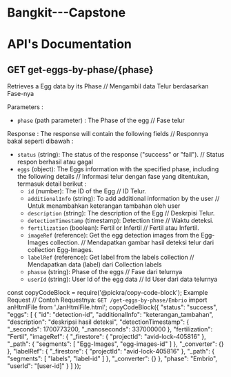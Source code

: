 # Bangkit---Capstone
# API's Documentation
## GET get-eggs-by-phase/{phase}
Retrieves a Egg data by its Phase // Mengambil data Telur berdasarkan Fase-nya

Parameters :
- `phase` (path parameter) : The Phase of the egg // Fase telur

Response :
The response will contain the following fields // Responnya bakal seperti dibawah :
- `status` (string): The status of the response ("success" or "fail"). // Status respon berhasil atau gagal
- `eggs` (object): The Eggs information with the specified phase, including the following details // Informasi telur dengan fase yang ditentukan, termasuk detail berikut :
    - `id` (number): The ID of the Egg // ID Telur.
    - `additionalInfo` (string): To add additional information by the user // Untuk menambahkan keterangan tambahan oleh user 
    - `description` (string): The description of the Egg // Deskrpisi Telur.
    - `detectionTimestamp` (timestamp): Detection time // Waktu deteksi.
    - `fertilization` (boolean): Fertil or Infertil // Fertil atau Infertil.
    - `imageRef` (reference): Get the egg detection images from the Egg-Images collection. // Mendapatkan gambar hasil deteksi telur dari collection Egg-Images.
    - `labelRef` (reference): Get label from the labels collection // Mendapatkan data (label) dari Collection labels
    - `phasse` (string): Phase of the eggs // Fase dari telurnya
    - `userId` (string): User Id of the egg data // Id User dari data telurnya

const copyCodeBlock = require('@pickra/copy-code-block');
Example Request // Contoh Requestnya: 
```` GET /get-eggs-by-phase/Embrio ````
import anHtmlFile from './anHtmlFile.html';
copyCodeBlock({
    "status": "success",
    "eggs": [
        {
            "id": "detection-id",
            "additionalInfo": "keterangan_tambahan",
            "description": "deskripsi hasil deteksi",
            "detectionTimestamp": {
                "_seconds": 1700773200,
                "_nanoseconds": 337000000
            },
            "fertilization": "Fertil",
            "imageRef": {
                "_firestore": {
                    "projectId": "avid-lock-405816"
                },
                "_path": {
                    "segments": [
                        "Egg-Images",
                        "egg-images-id"
                    ]
                },
                "_converter": {}
            },
            "labelRef": {
                "_firestore": {
                    "projectId": "avid-lock-405816"
                },
                "_path": {
                    "segments": [
                        "labels",
                        "label-id"
                   ]
                },
                "_converter": {}
            },
            "phase": "Embrio",
            "userId": "[user-id]"
        }
    ]
});
